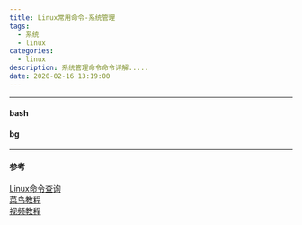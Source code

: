 ```yaml
---
title: Linux常用命令-系统管理
tags:   
  - 系统  
  - linux
categories:
  - linux    
description: 系统管理命令命令详解.....    
date: 2020-02-16 13:19:00
---
```


--------------------------------------------------------------------

#### bash


#### bg





--------------------------------------------------------------------    
    
#### 参考

[Linux命令查询](https://jaywcjlove.gitee.io/linux-command)    
[菜鸟教程](https://www.runoob.com/linux)    
[视频教程](https://www.bilibili.com/video/av21303002)    


